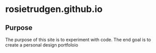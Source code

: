 # rosietrudgen.github.io

## Purpose 
The purpose of this site is to experiment with code. The end goal is to create a personal design portfoloio
